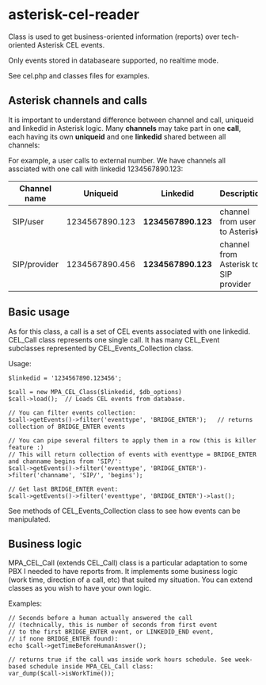 # asterisk-cel-reader
Class is used to get business-oriented information (reports) over tech-oriented Asterisk CEL events.

Only events stored in databaseare supported, no realtime mode.

See cel.php and classes files for examples.

## Asterisk channels and calls
It is important to understand difference between channel and call, uniqueid and linkedid in Asterisk logic. Many **channels** may take part in one **call**, each having its own **uniqueid** and one **linkedid** shared between all channels:

For example, a user calls to external number. We have channels all assciated with one call with linkedid 1234567890.123:

| Channel name | Uniqueid | Linkedid | Description |
| --- | --- | --- | --- |
| SIP/user | 1234567890.123 | **1234567890.123** | channel from user to Asterisk |
| SIP/provider | 1234567890.456 | **1234567890.123** | channel from Asterisk to SIP provider |

## Basic usage
As for this class, a call is a set of CEL events associated with one linkedid. CEL_Call class represents one single call. It has many CEL_Event subclasses represented by CEL_Events_Collection class.

Usage:
```
$linkedid = '1234567890.123456';
  
$call = new MPA_CEL_Class($linkedid, $db_options)
$call->load();  // Loads CEL events from database.

// You can filter events collection:
$call->getEvents()->filter('eventtype', 'BRIDGE_ENTER');   // returns collection of BRIDGE_ENTER events

// You can pipe several filters to apply them in a row (this is killer feature :)
// This will return collection of events with eventtype = BRIDGE_ENTER and channame begins from 'SIP/':
$call->getEvents()->filter('eventtype', 'BRIDGE_ENTER')->filter('channame', 'SIP/', 'begins');

// Get last BRIDGE_ENTER event:
$call->getEvents()->filter('eventtype', 'BRIDGE_ENTER')->last();
```

See methods of CEL_Events_Collection class to see how events can be manipulated.

## Business logic
MPA_CEL_Call (extends CEL_Call) class is a particular adaptation to some PBX I needed to have reports from. It implements some business logic (work time, direction of a call, etc) that suited my situation. You can extend classes as you wish to have your own logic.

Examples:
```
// Seconds before a human actually answered the call 
// (technically, this is number of seconds from first event 
// to the first BRIDGE_ENTER event, or LINKEDID_END event, 
// if none BRIDGE_ENTER found):
echo $call->getTimeBeforeHumanAnswer();

// returns true if the call was inside work hours schedule. See week-based schedule inside MPA_CEL_Call class:
var_dump($call->isWorkTime());
